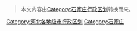 > 本文内容由[Category:石家庄行政区划](https://zh.wikipedia.org/wiki/Category:石家庄行政区划)转换而来。



























[Category:河北各地级市行政区划](https://zh.wikipedia.org/wiki/Category:河北各地级市行政区划 "wikilink") [Category:石家庄](https://zh.wikipedia.org/wiki/Category:石家庄 "wikilink")